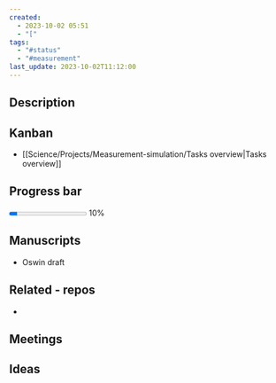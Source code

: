 ```yaml
---
created:
  - 2023-10-02 05:51
  - "["
tags:
  - "#status"
  - "#measurement"
last_update: 2023-10-02T11:12:00
---
```

## Description


## Kanban
- [[Science/Projects/Measurement-simulation/Tasks overview|Tasks overview]]
## Progress bar
<progress max=100 value=10> </progress> 10%

## Manuscripts
-  Oswin draft

## Related - repos
- 

## Meetings


## Ideas